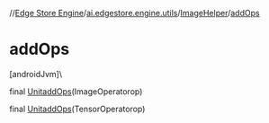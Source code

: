 //[Edge Store Engine](../../../index.md)/[ai.edgestore.engine.utils](../index.md)/[ImageHelper](index.md)/[addOps](add-ops.md)

# addOps

[androidJvm]\

final [Unit](https://kotlinlang.org/api/latest/jvm/stdlib/kotlin/-unit/index.html)[addOps](add-ops.md)(ImageOperatorop)

final [Unit](https://kotlinlang.org/api/latest/jvm/stdlib/kotlin/-unit/index.html)[addOps](add-ops.md)(TensorOperatorop)
